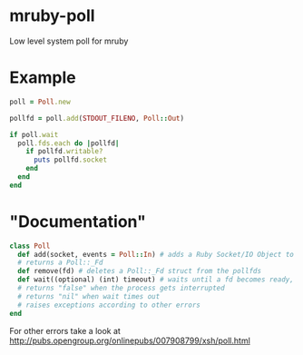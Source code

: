 # mruby-poll
Low level system poll for mruby

Example
=======

```ruby
poll = Poll.new

pollfd = poll.add(STDOUT_FILENO, Poll::Out)

if poll.wait
  poll.fds.each do |pollfd|
    if pollfd.writable?
      puts pollfd.socket
    end
  end
end
```

"Documentation"
=============

```ruby
class Poll
  def add(socket, events = Poll::In) # adds a Ruby Socket/IO Object to the pollfds
  # returns a Poll::_Fd
  def remove(fd) # deletes a Poll::_Fd struct from the pollfds
  def wait((optional) (int) timeout) # waits until a fd becomes ready, its equivalent to the poll function from <poll.h>
  # returns "false" when the process gets interrupted
  # returns "nil" when wait times out
  # raises exceptions according to other errors
end
```

For other errors take a look at http://pubs.opengroup.org/onlinepubs/007908799/xsh/poll.html
